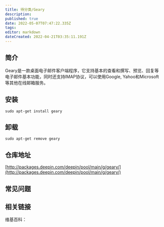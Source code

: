 ```yaml
---
title: 待分类/Geary
description: 
published: true
date: 2022-05-07T07:47:22.335Z
tags: 
editor: markdown
dateCreated: 2022-04-21T03:35:11.191Z
---
```


## 简介

Geary是一款桌面电子邮件客户端程序，它支持基本的查看和撰写、预览、回复等电子邮件基本功能，同时还支持IMAP协议，可以使用Google, Yahoo和Microsoft等其他在线邮箱服务。

## 安装

`sudo apt-get install geary`

## 卸载

`sudo apt-get remove geary`

## 仓库地址

[http://packages.deepin.com/deepin/pool/main/g/geary/](http://packages.deepin.com/deepin/pool/main/g/geary/)


## 常见问题


## 相关链接

维基百科：